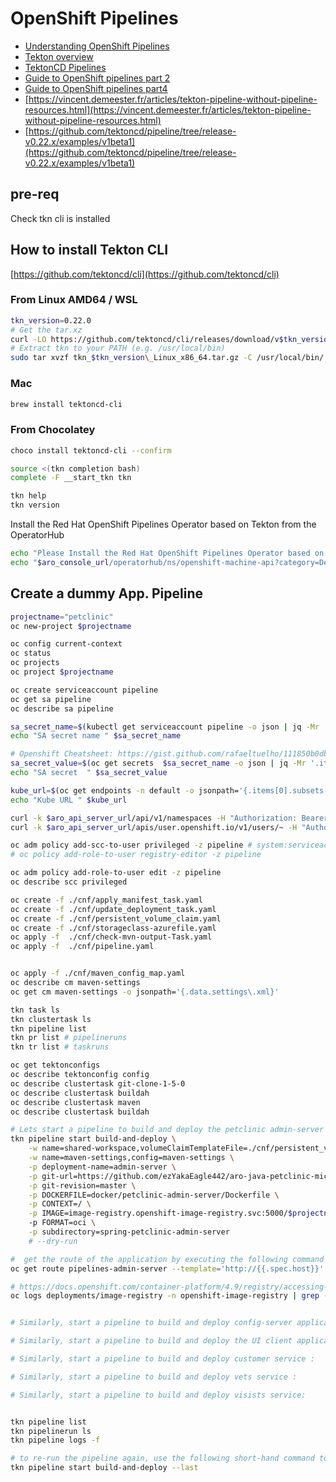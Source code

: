 # OpenShift Pipelines

- [Understanding OpenShift Pipelines](https://docs.openshift.com/container-platform/4.9/cicd/pipelines/understanding-openshift-pipelines.html)
- [Tekton overview](https://tekton.dev/docs/overview)
- [TektonCD Pipelines](https://github.com/tektoncd/pipeline/blob/master/docs/pipelines.md)
- [Guide to OpenShift pipelines part 2](https://www.openshift.com/blog/guide-to-openshift-pipelines-part-2-using-source-2-image-build-in-tekton)
- [Guide to OpenShift pipelines part4](https://www.openshift.com/blog/guide-to-openshift-pipelines-part-4-application-deployment-and-pipeline-orchestration-1)
- [https://vincent.demeester.fr/articles/tekton-pipeline-without-pipeline-resources.html](https://vincent.demeester.fr/articles/tekton-pipeline-without-pipeline-resources.html)
- [https://github.com/tektoncd/pipeline/tree/release-v0.22.x/examples/v1beta1](https://github.com/tektoncd/pipeline/tree/release-v0.22.x/examples/v1beta1)

## pre-req
Check tkn cli is installed

## How to install Tekton CLI
[https://github.com/tektoncd/cli](https://github.com/tektoncd/cli)

### From Linux AMD64 / WSL
```sh
tkn_version=0.22.0
# Get the tar.xz
curl -LO https://github.com/tektoncd/cli/releases/download/v$tkn_version/tkn_$tkn_version\_Linux_x86_64.tar.gz
# Extract tkn to your PATH (e.g. /usr/local/bin)
sudo tar xvzf tkn_$tkn_version\_Linux_x86_64.tar.gz -C /usr/local/bin/ tkn
```
### Mac
```sh
brew install tektoncd-cli
```
### From Chocolatey
```sh
choco install tektoncd-cli --confirm
```

```sh
source <(tkn completion bash)
complete -F __start_tkn tkn

tkn help
tkn version
```

Install the Red Hat OpenShift Pipelines Operator based on Tekton from the OperatorHub
```sh
echo "Please Install the Red Hat OpenShift Pipelines Operator based on Tekton from the OperatorHub, go to :"
echo "$aro_console_url/operatorhub/ns/openshift-machine-api?category=Developer+Tools&keyword=Tekton"
```

## Create a dummy App. Pipeline

```sh
projectname="petclinic"
oc new-project $projectname

oc config current-context
oc status
oc projects
oc project $projectname

oc create serviceaccount pipeline
oc get sa pipeline
oc describe sa pipeline

sa_secret_name=$(kubectl get serviceaccount pipeline -o json | jq -Mr '.secrets[].name')
echo "SA secret name " $sa_secret_name

# Openshift Cheatsheet: https://gist.github.com/rafaeltuelho/111850b0db31106a4d12a186e1fbc53e
sa_secret_value=$(oc get secrets  $sa_secret_name -o json | jq -Mr '.items[1].metadata.annotations["openshift.io/token-secret.value"]' | base64 -d)
echo "SA secret  " $sa_secret_value

kube_url=$(oc get endpoints -n default -o jsonpath='{.items[0].subsets[0].addresses[0].ip}')
echo "Kube URL " $kube_url

curl -k $aro_api_server_url/api/v1/namespaces -H "Authorization: Bearer $sa_secret_value" -H 'Accept: application/json'
curl -k $aro_api_server_url/apis/user.openshift.io/v1/users/~ -H "Authorization: Bearer $sa_secret_value" -H 'Accept: application/json'

oc adm policy add-scc-to-user privileged -z pipeline # system:serviceaccount:$projectname:pipeline
# oc policy add-role-to-user registry-editor -z pipeline

oc adm policy add-role-to-user edit -z pipeline
oc describe scc privileged

oc create -f ./cnf/apply_manifest_task.yaml
oc create -f ./cnf/update_deployment_task.yaml
oc create -f ./cnf/persistent_volume_claim.yaml
oc create -f ./cnf/storageclass-azurefile.yaml
oc apply -f  ./cnf/check-mvn-output-Task.yaml
oc apply -f  ./cnf/pipeline.yaml


oc apply -f ./cnf/maven_config_map.yaml
oc describe cm maven-settings
oc get cm maven-settings -o jsonpath='{.data.settings\.xml}'

tkn task ls
tkn clustertask ls
tkn pipeline list
tkn pr list # pipelineruns
tkn tr list # taskruns

oc get tektonconfigs
oc describe tektonconfig config
oc describe clustertask git-clone-1-5-0
oc describe clustertask buildah
oc describe clustertask maven
oc describe clustertask buildah

# Lets start a pipeline to build and deploy the petclinic admin-server backend application using tkn:
tkn pipeline start build-and-deploy \
    -w name=shared-workspace,volumeClaimTemplateFile=./cnf/persistent_volume_claim.yaml \
    -w name=maven-settings,config=maven-settings \
    -p deployment-name=admin-server \
    -p git-url=https://github.com/ezYakaEagle442/aro-java-petclinic-mic-srv \
    -p git-revision=master \
    -p DOCKERFILE=docker/petclinic-admin-server/Dockerfile \
    -p CONTEXT=/ \
    -p IMAGE=image-registry.openshift-image-registry.svc:5000/$projectname/admin-server
    -p FORMAT=oci \
    -p subdirectory=spring-petclinic-admin-server
    # --dry-run

#  get the route of the application by executing the following command and access the application
oc get route pipelines-admin-server --template='http://{{.spec.host}}'

# https://docs.openshift.com/container-platform/4.9/registry/accessing-the-registry.html
oc logs deployments/image-registry -n openshift-image-registry | grep -i "admin-server"


# Similarly, start a pipeline to build and deploy config-server application:

# Similarly, start a pipeline to build and deploy the UI client application:

# Similarly, start a pipeline to build and deploy customer service :

# Similarly, start a pipeline to build and deploy vets service :

# Similarly, start a pipeline to build and deploy visists service:


tkn pipeline list
tkn pipelinerun ls
tkn pipeline logs -f

# to re-run the pipeline again, use the following short-hand command to rerun the last pipelinerun again that uses the same workspaces, params and sa used in the previous pipeline run:
tkn pipeline start build-and-deploy --last


```
